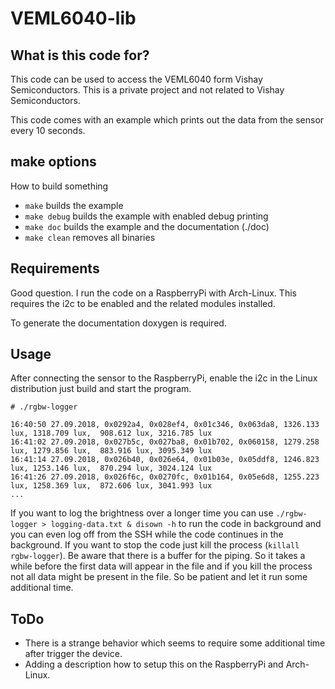 # VEML6040-lib
## What is this code for?
This code can be used to access the VEML6040 form Vishay Semiconductors. This is a private project and not related to Vishay Semiconductors.

This code comes with an example which prints out the data from the sensor every 10 seconds.


## make options
How to build something
- `make` builds the example
- `make debug` builds the example with enabled debug printing
- `make doc` builds the example and the documentation (./doc)
- `make clean` removes all binaries


## Requirements
Good question. I run the code on a RaspberryPi with Arch-Linux. This requires the i2c to be enabled
and the related modules installed.

To generate the documentation doxygen is required.


## Usage
After connecting the sensor to the RaspberryPi, enable the i2c in the Linux distribution just build and start the program.
```
# ./rgbw-logger

16:40:50 27.09.2018, 0x0292a4, 0x028ef4, 0x01c346, 0x063da8, 1326.133 lux, 1318.709 lux,  908.612 lux, 3216.785 lux
16:41:02 27.09.2018, 0x027b5c, 0x027ba8, 0x01b702, 0x060158, 1279.258 lux, 1279.856 lux,  883.916 lux, 3095.349 lux
16:41:14 27.09.2018, 0x026b40, 0x026e64, 0x01b03e, 0x05ddf8, 1246.823 lux, 1253.146 lux,  870.294 lux, 3024.124 lux
16:41:26 27.09.2018, 0x026f6c, 0x0270fc, 0x01b164, 0x05e6d8, 1255.223 lux, 1258.369 lux,  872.606 lux, 3041.993 lux
...
```
If you want to log the brightness over a longer time you can use `./rgbw-logger > logging-data.txt & disown -h` to run the code in background and you can even log off from the SSH while the code continues in the background. If you want to stop the code just kill the process (`killall rgbw-logger`). Be aware that there is a buffer for the piping. So it takes a while before the first data will appear in the file and if you kill the process not all data might be present in the file. So be patient and let it run some additional time.

## ToDo
- There is a strange behavior which seems to require some additional time after trigger the device.
- Adding a description how to setup this on the RaspberryPi and Arch-Linux.
